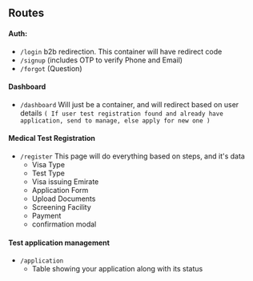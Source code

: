## Routes

#### Auth:
- `/login` b2b redirection. This container will have redirect code
- `/signup` (includes OTP to verify Phone and Email)
- `/forgot` (Question)

#### Dashboard
- `/dashboard` Will just be a container, and will redirect based on user details
`(
    If user test registration found and already have application, send to manage,
    else apply for new one
)`

#### Medical Test Registration
- `/register` This page will do everything based on steps, and it's data
    - Visa Type
    - Test Type
    - Visa issuing Emirate
    - Application Form
    - Upload Documents
    - Screening Facility
    - Payment
    - confirmation modal

#### Test application management
- `/application`
    - Table showing your application along with its status